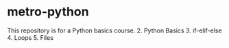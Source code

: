 # metro-python

This repository is for a Python basics course.
2. Python Basics
3. if-elif-else
4. Loops
5. Files
